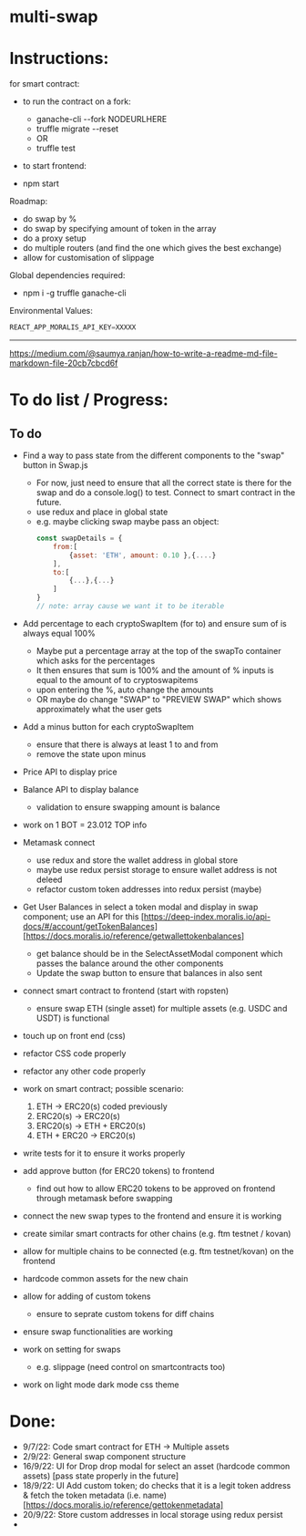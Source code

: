 # multi-swap

# Instructions:

for smart contract:

- to run the contract on a fork:

  - ganache-cli --fork NODEURLHERE
  - truffle migrate --reset
  - OR
  - truffle test

- to start frontend:
- npm start

Roadmap:

- do swap by %
- do swap by specifying amount of token in the array
- do a proxy setup
- do multiple routers (and find the one which gives the best exchange)
- allow for customisation of slippage

Global dependencies required:

- npm i -g truffle ganache-cli

Environmental Values:

```Javascript
REACT_APP_MORALIS_API_KEY=XXXXX
```

---

https://medium.com/@saumya.ranjan/how-to-write-a-readme-md-file-markdown-file-20cb7cbcd6f

# To do list / Progress:

## To do

- Find a way to pass state from the different components to the "swap" button in Swap.js
  - For now, just need to ensure that all the correct state is there for the swap and do a console.log() to test. Connect to smart contract in the future.
  - use redux and place in global state
  - e.g. maybe clicking swap maybe pass an object:
    ```Javascript
    const swapDetails = {
        from:[
            {asset: 'ETH', amount: 0.10 },{....}
        ],
        to:[
            {...},{...}
        ]
    }
    // note: array cause we want it to be iterable
    ```
- Add percentage to each cryptoSwapItem (for to) and ensure sum of is always equal 100%
  - Maybe put a percentage array at the top of the swapTo container which asks for the percentages
  - It then ensures that sum is 100% and the amount of % inputs is equal to the amount of to cryptoswapitems
  - upon entering the %, auto change the amounts
  - OR maybe do change "SWAP" to "PREVIEW SWAP" which shows approximately what the user gets
- Add a minus button for each cryptoSwapItem
  - ensure that there is always at least 1 to and from
  - remove the state upon minus
- Price API to display price
- Balance API to display balance
  - validation to ensure swapping amount is balance
- work on 1 BOT = 23.012 TOP info
- Metamask connect
  - use redux and store the wallet address in global store
  - maybe use redux persist storage to ensure wallet address is not deleed
  - refactor custom token addresses into redux persist (maybe)
- Get User Balances in select a token modal and display in swap component; use an API for this [https://deep-index.moralis.io/api-docs/#/account/getTokenBalances][https://docs.moralis.io/reference/getwallettokenbalances]
  - get balance should be in the SelectAssetModal component which passes the balance around the other components
  - Update the swap button to ensure that balances in also sent
- connect smart contract to frontend (start with ropsten)
  - ensure swap ETH (single asset) for multiple assets (e.g. USDC and USDT) is functional
- touch up on front end (css)
- refactor CSS code properly
- refactor any other code properly

- work on smart contract; possible scenario:
  1. ETH -> ERC20(s) coded previously
  2. ERC20(s) -> ERC20(s)
  3. ERC20(s) -> ETH + ERC20(s)
  4. ETH + ERC20 -> ERC20(s)
- write tests for it to ensure it works properly

- add approve button (for ERC20 tokens) to frontend
  - find out how to allow ERC20 tokens to be approved on frontend
    through metamask before swapping
- connect the new swap types to the frontend and ensure it is working

- create similar smart contracts for other chains (e.g. ftm testnet / kovan)

- allow for multiple chains to be connected (e.g. ftm testnet/kovan) on the frontend
- hardcode common assets for the new chain
- allow for adding of custom tokens
  - ensure to seprate custom tokens for diff chains
- ensure swap functionalities are working

- work on setting for swaps
  - e.g. slippage (need control on smartcontracts too)
- work on light mode dark mode css theme

# Done:

- 9/7/22: Code smart contract for ETH -> Multiple assets
- 2/9/22: General swap component structure
- 16/9/22: UI for Drop drop modal for select an asset (hardcode common assets) [pass state properly in the future]
- 18/9/22: UI Add custom token; do checks that it is a legit token address & fetch the token metadata (i.e. name) [https://docs.moralis.io/reference/gettokenmetadata]
- 20/9/22: Store custom addresses in local storage using redux persist
-
